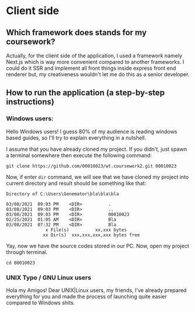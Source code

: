 # Client side

## Which framework does stands for my coursework?

Actually, for the client side of the application, I used a framework namely
Next.js which is way more convenient compared to another frameworks. I could do
it SSR and implement all front things inside express front end renderer but, my
creativeness wouldn't let me do this as a senior developer.

## How to run the application (a step-by-step instructions)

### Windows users:

Hello Windows users! I guess 80% of my audience is reading windows based guides,
so I'll try to explain everything in a nutshell.

I assume that you have already cloned my project. If you didn't, just spawn a
terminal somewhere then execute the following command:

```shell
git clone https://github.com/00010023/wt.coursework2.git 00010023
```

Now, if enter `dir` command, we will see that we have cloned my project into
current directory and result should be something like that:

```
Directory of C:\Users\Genemator\bla\bla\bla

03/08/2021  09:03 PM    <DIR>          .
03/08/2021  09:03 PM    <DIR>          ..
03/08/2021  09:03 PM    <DIR>          00010023
02/25/2021  01:05 AM    <DIR>          Bla
03/08/2021  07:32 PM    <DIR>          Bla
               x File(s)          xx,xxx bytes
              xx Dir(s)  xxx,xxx,xxx,xxx bytes free
```

Yay, now we have the source codes stored in our PC. Now, open my project through
terminal.

```shell
cd 00010023
```

### UNIX Typo / GNU Linux users

Hola my Amigos! Dear UNIX|Linux users, my friends, I've already prepared
everything for you and made the process of launching quite easier compared to
Windows shits.
